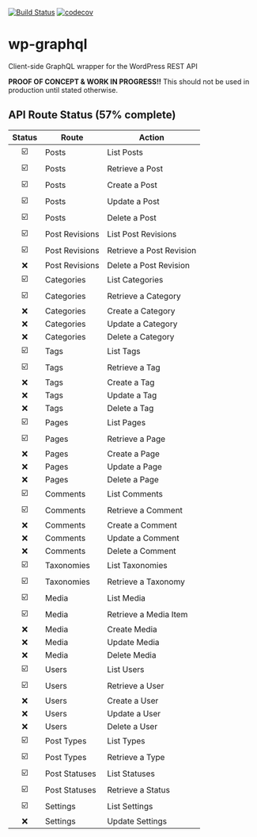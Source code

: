 [![Build Status](https://travis-ci.org/aliemteam/wp-graphql.svg?branch=master)](https://travis-ci.org/aliemteam/wp-graphql)
[![codecov](https://codecov.io/gh/aliemteam/wp-graphql/branch/master/graph/badge.svg)](https://codecov.io/gh/aliemteam/wp-graphql)

# wp-graphql
Client-side GraphQL wrapper for the WordPress REST API

**PROOF OF CONCEPT & WORK IN PROGRESS!!** This should not be used in production until stated otherwise.

## API Route Status (57% complete)

Status | Route | Action
:---:|---|---
:ballot_box_with_check: | Posts | List Posts
:ballot_box_with_check: | Posts | Retrieve a Post
:ballot_box_with_check: | Posts | Create a Post
:ballot_box_with_check: | Posts | Update a Post
:ballot_box_with_check: | Posts | Delete a Post
:ballot_box_with_check: | Post Revisions | List Post Revisions
:ballot_box_with_check: | Post Revisions | Retrieve a Post Revision
:x: | Post Revisions | Delete a Post Revision
:ballot_box_with_check: | Categories | List Categories
:ballot_box_with_check: | Categories | Retrieve a Category
:x: | Categories | Create a Category
:x: | Categories | Update a Category
:x: | Categories | Delete a Category
:ballot_box_with_check: | Tags | List Tags
:ballot_box_with_check: | Tags | Retrieve a Tag
:x: | Tags | Create a Tag
:x: | Tags | Update a Tag
:x: | Tags | Delete a Tag
:ballot_box_with_check: | Pages | List Pages
:ballot_box_with_check: | Pages | Retrieve a Page
:x: | Pages | Create a Page
:x: | Pages | Update a Page
:x: | Pages | Delete a Page
:ballot_box_with_check: | Comments | List Comments
:ballot_box_with_check: | Comments | Retrieve a Comment
:x: | Comments | Create a Comment
:x: | Comments | Update a Comment
:x: | Comments | Delete a Comment
:ballot_box_with_check: | Taxonomies | List Taxonomies
:ballot_box_with_check: | Taxonomies | Retrieve a Taxonomy
:ballot_box_with_check: | Media | List Media
:ballot_box_with_check: | Media | Retrieve a Media Item
:x: | Media | Create Media
:x: | Media | Update Media
:x: | Media | Delete Media
:ballot_box_with_check: | Users | List Users
:ballot_box_with_check: | Users | Retrieve a User
:x: | Users | Create a User
:x: | Users | Update a User
:x: | Users | Delete a User
:ballot_box_with_check: | Post Types | List Types
:ballot_box_with_check: | Post Types | Retrieve a Type
:ballot_box_with_check: | Post Statuses | List Statuses
:ballot_box_with_check: | Post Statuses | Retrieve a Status
:ballot_box_with_check: | Settings | List Settings
:x: | Settings | Update Settings
